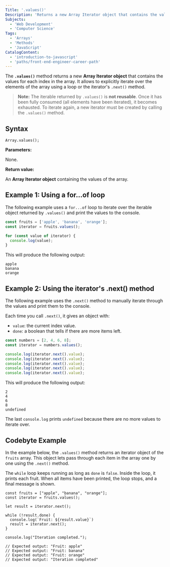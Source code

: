 ```yaml
---
Title: '.values()'
Description: 'Returns a new Array Iterator object that contains the values for each index in the array.'
Subjects:
  - 'Web Development'
  - 'Computer Science'
Tags: 
  - 'Arrays'
  - 'Methods'
  - 'JavaScript'
CatalogContent:
  - 'introduction-to-javascript'
  - 'paths/front-end-engineer-career-path'
---
```


The **`.values()`** method returns a new **Array Iterator object** that contains the values for each index in the array. It allows to explicitly iterate over the elements of the array using a loop or the iterator's `.next()` method.

> **Note:** The iterable returned by `.values()` is **not reusable**. Once it has been fully consumed (all elements have been iterated), it becomes exhausted. To iterate again, a new iterator must be created by calling the `.values()` method.

## Syntax

```pseudo
Array.values();
```

**Parameters:**

None.

**Return value:**

An **Array Iterator object** containing the values of the array.


## Example 1: Using a for...of loop
The following example uses a `for...of` loop to iterate over the iterable object returned by `.values()` and print the values ​​to the console.

```js
const fruits = ['apple', 'banana', 'orange'];
const iterator = fruits.values();

for (const value of iterator) {
  console.log(value);
}
```

This will produce the following output:

```shell
apple
banana
orange
```

## Example 2: Using the iterator's .next() method
The following example uses the `.next()` method to manually iterate through the values ​​and print them to the console.

Each time you call `.next()`, it gives an object with:
 - `value`: the current index value.
 - `done`: a boolean that tells if there are more items left.

```js
const numbers = [2, 4, 6, 8];
const iterator = numbers.values();

console.log(iterator.next().value);
console.log(iterator.next().value);
console.log(iterator.next().value);
console.log(iterator.next().value);
console.log(iterator.next().value);
```

This will produce the following output:

```shell
2
4
6
8
undefined
```

The last `console.log` prints `undefined` because there are no more values ​​to iterate over.

## Codebyte Example

In the example below, the `.values()` method returns an iterator object of the `fruits` array. This object lets pass through each item in the array one by one using the `.next()` method.

The `while` loop keeps running as long as `done` is `false`. Inside the loop, it prints each fruit. When all items have been printed, the loop stops, and a final message is shown.

```codebyte/js
const fruits = ["apple", "banana", "orange"];
const iterator = fruits.values();

let result = iterator.next();

while (!result.done) {
  console.log(`Fruit: ${result.value}`)
  result = iterator.next();
}

console.log("Iteration completed.");

// Expected output: "Fruit: apple"
// Expected output: "Fruit: banana"
// Expected output: "Fruit: orange"
// Expected output: "Iteration completed"
```
